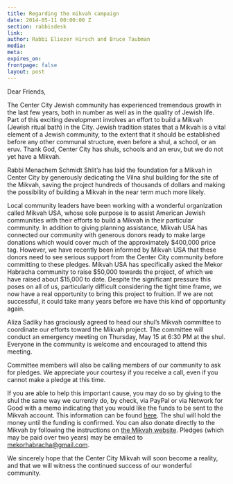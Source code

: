```yaml
---
title: Regarding the mikvah campaign
date: 2014-05-11 00:00:00 Z
section: rabbisdesk
link: 
author: Rabbi Eliezer Hirsch and Bruce Taubman
media: 
meta: 
expires_on: 
frontpage: false
layout: post
---
```


Dear Friends,

The Center City Jewish community has experienced tremendous growth in the last few years, both in number as well as in the quality of Jewish life. Part of this exciting development involves an effort to build a Mikvah (Jewish ritual bath) in the City. Jewish tradition states that a Mikvah is a vital element of a Jewish community, to the extent that it should be established before any other communal structure, even before a shul, a school, or an eruv. Thank God, Center City has shuls, schools and an eruv, but we do not yet have a Mikvah.

Rabbi Menachem Schmidt Shlit’a has laid the foundation for a Mikvah in Center City by generously dedicating the Vilna shul building for the site of the Mikvah, saving the project hundreds of thousands of dollars and making the possibility of building a Mikvah in the near term much more likely.

Local community leaders have been working with a wonderful organization called Mikvah USA, whose sole purpose is to assist American Jewish communities with their efforts to build a Mikvah in their particular community. In addition to giving planning assistance, Mikvah USA has connected our community with generous donors ready to make large donations which would cover much of the approximately $400,000 price tag. However, we have recently been informed by Mikvah USA that these donors need to see serious support from the Center City community before committing to these pledges. Mikvah USA has specifically asked the Mekor Habracha community to raise $50,000 towards the project, of which we have raised about $15,000 to date. Despite the significant pressure this poses on all of us, particularly difficult considering the tight time frame, we now have a real opportunity to bring this project to fruition. If we are not successful, it could take many years before we have this kind of opportunity again.

Aliza Sadiky has graciously agreed to head our shul’s Mikvah committee to coordinate our efforts toward the Mikvah project. The committee will conduct an emergency meeting on Thursday, May 15 at 6:30 PM at the shul. Everyone in the community is welcome and encouraged to attend this meeting.

Committee members will also be calling members of our community to ask for pledges. We appreciate your courtesy if you receive a call, even if you cannot make a pledge at this time.

If you are able to help this important cause, you may do so by giving to the shul the same way we currently do, by check, via PayPal or via Network for Good with a memo indicating that you would like the funds to be sent to the Mikvah account. This information can be found [here](#). The shul will hold the money until the funding is confirmed. You can also donate directly to the Mikvah by following the instructions on [the Mikvah website](http://philamikvah.org/). Pledges (which may be paid over two years) may be emailed to mekorhabracha@gmail.com.

We sincerely hope that the Center City Mikvah will soon become a reality, and that we will witness the continued success of our wonderful community.
